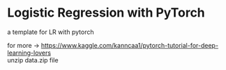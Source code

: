# Logistic Regression with PyTorch
a template for LR with pytorch

for more -> https://www.kaggle.com/kanncaa1/pytorch-tutorial-for-deep-learning-lovers <br>
unzip data.zip file
